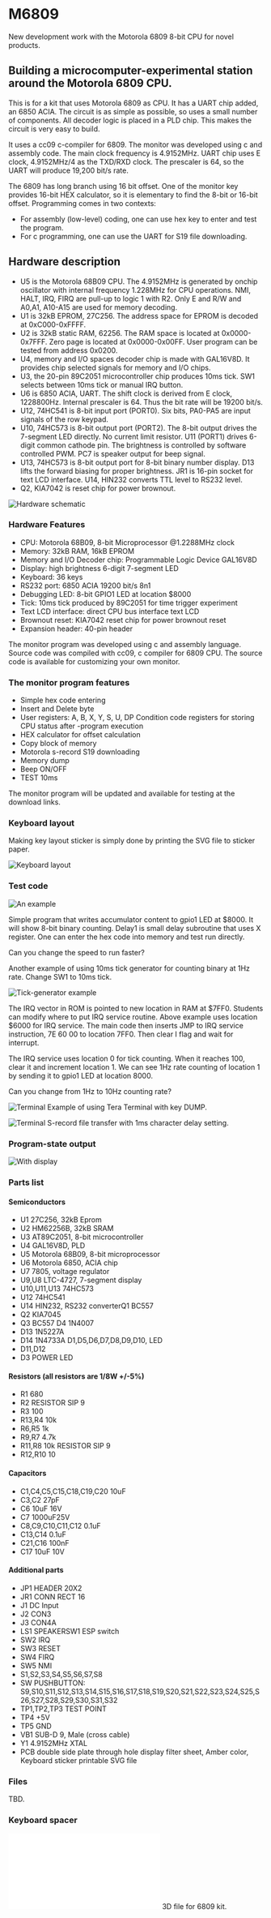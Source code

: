 # M6809

New development work with the Motorola 6809 8-bit CPU for novel products.

## Building a microcomputer-experimental station around the Motorola 6809 CPU.

This is for a kit that uses Motorola 6809 as CPU. It has a UART chip added, an 6850 ACIA. The circuit is as simple as possible, so uses a small number of components. All decoder logic is placed in a PLD chip. This makes the circuit is very easy to build. 

It uses a cc09 c-compiler for 6809. The monitor was developed using c and assembly code. The main clock frequency is 4.9152MHz. UART chip uses E clock, 4.9152MHz/4 as the TXD/RXD clock. The prescaler is 64, so the UART will produce 19,200 bit/s rate.

The 6809 has long branch using 16 bit offset. One of the monitor key provides 16-bit HEX calculator, so it is elementary to find the 8-bit or 16-bit offset. Programming comes in two contexts:

* For assembly (low-level) coding, one can use hex key to enter and test the program.
* For c programming, one can use the UART for S19 file downloading.

## Hardware description

* U5 is the Motorola 68B09 CPU. The 4.9152MHz is generated by onchip oscillator with internal frequency 1.228MHz for CPU operations. NMI, HALT, IRQ, FIRQ are pull-up to logic 1 with R2. Only E and R/W and A0,A1, A10-A15 are used for memory decoding.
* U1 is 32kB EPROM, 27C256. The address space for EPROM is decoded at 0xC000-0xFFFF.
* U2 is 32kB static RAM, 62256. The RAM space is located at 0x0000-0x7FFF. Zero page is located at 0x0000-0x00FF. User program can be tested from address 0x0200.
* U4, memory and I/O spaces decoder chip is made with GAL16V8D. It provides chip selected signals for memory and I/O chips.
* U3, the 20-pin 89C2051 microcontroller chip produces 10ms tick. SW1 selects between 10ms tick or manual IRQ button.
* U6 is 6850 ACIA, UART. The shift clock is derived from E clock, 1228800Hz. Internal prescaler is 64. Thus the bit rate will be 19200 bit/s.
* U12, 74HC541 is 8-bit input port (PORT0). Six bits, PA0-PA5 are input signals of the row keypad.
* U10, 74HC573 is 8-bit output port (PORT2). The 8-bit output drives the 7-segment LED directly. No current limit resistor. U11 (PORT1) drives 6-digit common cathode pin. The brightness is controlled by software controlled PWM. PC7 is speaker output for beep signal.
* U13, 74HC573 is 8-bit output port for 8-bit binary number display. D13 lifts the forward biasing for proper brightness. JR1 is 16-pin socket for text LCD interface. U14, HIN232 converts TTL level to RS232 level.
* Q2, KIA7042 is reset chip for power brownout.  

![Hardware schematic](/images/schematic.png)

### Hardware Features

* CPU: Motorola 68B09, 8-bit Microprocessor @1.2288MHz clock
* Memory: 32kB RAM, 16kB EPROM
* Memory and I/O Decoder chip: Programmable Logic Device GAL16V8D
* Display: high brightness 6-digit 7-segment LED
* Keyboard: 36 keys
* RS232 port: 6850 ACIA 19200 bit/s 8n1
* Debugging LED: 8-bit GPIO1 LED at location $8000
* Tick: 10ms tick produced by 89C2051 for time trigger experiment
* Text LCD interface: direct CPU bus interface text LCD
* Brownout reset: KIA7042 reset chip for power brownout reset
* Expansion header: 40-pin header

The monitor program was developed using c and assembly language. Source code was compiled with cc09, c compiler for 6809 CPU. The source code is available for customizing your own monitor.

### The monitor program features

* Simple hex code entering
* Insert and Delete byte
* User registers: A, B, X, Y, S, U, DP Condition code registers for storing CPU status after -program execution
* HEX calculator for offset calculation
* Copy block of memory
* Motorola s-record S19 downloading
* Memory dump
* Beep ON/OFF
* TEST 10ms

The monitor program will be updated and available for testing at the download links.

### Keyboard layout

Making key layout sticker is simply done by printing the SVG file to sticker paper.

![Keyboard layout](/images/key.png)

### Test code

![An example](/images/test-code.png)

Simple program that writes accumulator content to gpio1 LED at $8000. It will show 8-bit binary counting. Delay1 is small delay subroutine that uses X register. One can enter the hex code into memory and test run directly.

Can you change the speed to run faster?

Another example of using 10ms tick generator for counting binary at 1Hz rate. Change SW1 to 10ms tick.

![Tick-generator example](/images/tick-generator.png)

The IRQ vector in ROM is pointed to new location in RAM at $7FF0. Students can modify where to put IRQ service routine. Above example uses location $6000 for IRQ service. The main code then inserts JMP to IRQ service instruction, 7E 60 00 to location 7FF0. Then clear I flag and wait for interrupt.

The IRQ service uses location 0 for tick counting. When it reaches 100, clear it and increment location 1. We can see 1Hz rate counting of location 1 by sending it to gpio1 LED at location 8000.

Can you change from 1Hz to 10Hz counting rate?

![Terminal](/images/terminal1.png)
Example of using Tera Terminal with key DUMP.

![Terminal](/images/terminal2.png)
S-record file transfer with 1ms character delay setting.

### Program-state output

![With display](/images/6809v1-2s.jpg)

### Parts list

#### Semiconductors

* U1 27C256, 32kB Eprom
* U2 HM62256B, 32kB SRAM
* U3 AT89C2051, 8-bit microcontroller
* U4 GAL16V8D, PLD
* U5 Motorola 68B09, 8-bit microprocessor
* U6 Motorola 6850, ACIA chip
* U7 7805, voltage regulator
* U9,U8 LTC-4727, 7-segment display
* U10,U11,U13 74HC573
* U12 74HC541
* U14 HIN232, RS232 converterQ1 BC557
* Q2 KIA7045
* Q3 BC557 D4 1N4007
* D13 1N5227A
* D14 1N4733A D1,D5,D6,D7,D8,D9,D10, LED
* D11,D12
* D3 POWER LED

#### Resistors (all resistors are 1/8W +/-5%)

* R1 680
* R2 RESISTOR SIP 9
* R3 100
* R13,R4 10k
* R6,R5 1k
* R9,R7 4.7k
* R11,R8 10k RESISTOR SIP 9
* R12,R10 10

#### Capacitors

* C1,C4,C5,C15,C18,C19,C20 10uF
* C3,C2 27pF
* C6 10uF 16V
* C7 1000uF25V
* C8,C9,C10,C11,C12 0.1uF
* C13,C14 0.1uF
* C21,C16 100nF
* C17 10uF 10V

#### Additional parts

* JP1 HEADER 20X2
* JR1 CONN RECT 16
* J1 DC Input
* J2 CON3
* J3 CON4A
* LS1 SPEAKERSW1 ESP switch
* SW2 IRQ
* SW3 RESET
* SW4 FIRQ
* SW5 NMI
* S1,S2,S3,S4,S5,S6,S7,S8
* SW PUSHBUTTON: S9,S10,S11,S12,S13,S14,S15,S16,S17,S18,S19,S20,S21,S22,S23,S24,S25,S26,S27,S28,S29,S30,S31,S32
* TP1,TP2,TP3 TEST POINT
* TP4 +5V
* TP5 GND
* VB1 SUB-D 9, Male (cross cable)
* Y1 4.9152MHz XTAL
* PCB double side plate through hole display filter sheet, Amber color, Keyboard sticker printable SVG file

### Files

TBD.

### Keyboard spacer

![Keyboard spacer](/keypad/MICRO09KEY.stl) 3D file for 6809 kit.